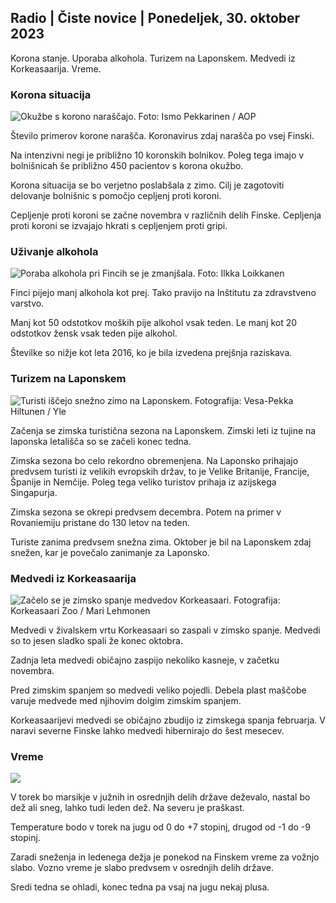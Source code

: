 ## Radio \| Čiste novice \| Ponedeljek, 30. oktober 2023

Korona stanje. Uporaba alkohola. Turizem na Laponskem. Medvedi iz Korkeasaarija. Vreme.

### Korona situacija

![Okužbe s korono naraščajo. Foto: Ismo Pekkarinen / AOP](https://images.cdn.yle.fi/image/upload/c_crop,h_1992,w_3543,x_0,y_232/ar_1.7777777777777777,c_fill,g_faces,h_675,w_1200/dpr_1.0/q_auto:eco/f_auto/fl_lossy/v1698673937/39-1193332653fb40a9c4a2)

Število primerov korone narašča. Koronavirus zdaj narašča po vsej Finski.

Na intenzivni negi je približno 10 koronskih bolnikov. Poleg tega imajo v bolnišnicah še približno 450 pacientov s korona okužbo.

Korona situacija se bo verjetno poslabšala z zimo. Cilj je zagotoviti delovanje bolnišnic s pomočjo cepljenj proti koroni.

Cepljenje proti koroni se začne novembra v različnih delih Finske. Cepljenja proti koroni se izvajajo hkrati s cepljenjem proti gripi.

### Uživanje alkohola

![Poraba alkohola pri Fincih se je zmanjšala. Foto: Ilkka Loikkanen](https://images.cdn.yle.fi/image/upload/c_crop,h_2160,w_3840,x_0,y_325/ar_1.7777777777777777,c_fill,g_faces,h_675,w_1200/dpr_1.0/q_auto:eco/f_auto/fl_lossy/v1682602904/39-1105424644a7b35b4046)

Finci pijejo manj alkohola kot prej. Tako pravijo na Inštitutu za zdravstveno varstvo.

Manj kot 50 odstotkov moških pije alkohol vsak teden. Le manj kot 20 odstotkov žensk vsak teden pije alkohol.

Številke so nižje kot leta 2016, ko je bila izvedena prejšnja raziskava.

### Turizem na Laponskem

![Turisti iščejo snežno zimo na Laponskem. Fotografija: Vesa-Pekka Hiltunen / Yle](https://images.cdn.yle.fi/image/upload/c_crop,h_3375,w_6000,x_0,y_473/ar_1.7777777777777777,c_fill,g_faces,h_675,w_1200/dpr_1.0/q_auto:eco/f_auto/fl_lossy/v1673250132/39-105687963bbc441bd57b)

Začenja se zimska turistična sezona na Laponskem. Zimski leti iz tujine na laponska letališča so se začeli konec tedna.

Zimska sezona bo celo rekordno obremenjena. Na Laponsko prihajajo predvsem turisti iz velikih evropskih držav, to je Velike Britanije, Francije, Španije in Nemčije. Poleg tega veliko turistov prihaja iz azijskega Singapurja.

Zimska sezona se okrepi predvsem decembra. Potem na primer v Rovaniemiju pristane do 130 letov na teden.

Turiste zanima predvsem snežna zima. Oktober je bil na Laponskem zdaj snežen, kar je povečalo zanimanje za Laponsko.

### Medvedi iz Korkeasaarija

![Začelo se je zimsko spanje medvedov Korkeasaari. Fotografija: Korkeasaari Zoo / Mari Lehmonen](https://images.cdn.yle.fi/image/upload/c_crop,h_3239,w_5759,x_0,y_0/ar_1.7777777777777777,c_fill,g_faces,h_675,w_1200/dpr_1.0/q_auto:eco/f_auto/fl_lossy/v1698664391/39-1193141653f687431ff4)

Medvedi v živalskem vrtu Korkeasaari so zaspali v zimsko spanje. Medvedi so to jesen sladko spali že konec oktobra.

Zadnja leta medvedi običajno zaspijo nekoliko kasneje, v začetku novembra.

Pred zimskim spanjem so medvedi veliko pojedli. Debela plast maščobe varuje medvede med njihovim dolgim zimskim spanjem.

Korkeasaarijevi medvedi se običajno zbudijo iz zimskega spanja februarja. V naravi severne Finske lahko medvedi hibernirajo do šest mesecev.

### Vreme

![](https://images.cdn.yle.fi/image/upload/c_crop,h_1080,w_1919,x_0,y_0/ar_1.7777777777777777,c_fill,g_faces,h_675,w_1200/dpr_1.0/q_auto:eco/f_auto/fl_lossy/v1698681609/39-1193390653fd2ed08682)

V torek bo marsikje v južnih in osrednjih delih države deževalo, nastal bo dež ali sneg, lahko tudi leden dež. Na severu je praškast.

Temperature bodo v torek na jugu od 0 do +7 stopinj, drugod od -1 do -9 stopinj.

Zaradi sneženja in ledenega dežja je ponekod na Finskem vreme za vožnjo slabo. Vozno vreme je slabo predvsem v osrednjih delih države.

Sredi tedna se ohladi, konec tedna pa vsaj na jugu nekaj plusa.